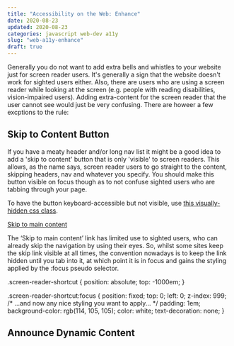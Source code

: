 ```yaml
---
title: "Accessibility on the Web: Enhance"
date: 2020-08-23
updated: 2020-08-23
categories: javascript web-dev a11y
slug: "web-a11y-enhance"
draft: true
---
```


Generally you do not want to add extra bells and whistles to your website just for screen reader users. It's generally a sign that the website doesn't work for sighted users either. Also, there are users who are using a screen reader while looking at the screen (e.g. people with reading disabilities, vision-impaired users). Adding extra-content for the screen reader that the user cannot see would just be very confusing. There are howeer a few excptions to the rule:


## Skip to Content Button
If you have a meaty header and/or long nav list it might be a good idea to add a 'skip to content' button that is only 'visible' to screen readers. This allows, as the name says, screen reader users to go straight to the content, skipping headers, nav and whatever you specify. You should make this button visible on focus though as to not confuse sighted users who are tabbing through your page.

To have the button keyboard-accessible but not visible, use [this visually-hidden css class](https://github.com/SophieAu/util/blob/master/css/visually-hdden.css).




<a class="screen-reader-shortcut" href="#main-content">
  Skip to main content
</a>

The ‘Skip to main content’ link has limited use to sighted users, who can already skip the navigation by using their eyes. So, whilst some sites keep the skip link visible at all times, the convention nowadays is to keep the link hidden until you tab into it, at which point it is in focus and gains the styling applied by the :focus pseudo selector.

.screen-reader-shortcut {
  position: absolute;
  top: -1000em;
}

.screen-reader-shortcut:focus {
  position: fixed;
  top: 0;
  left: 0;
  z-index: 999;
  /* ...and now any nice styling you want to apply... */
  padding: 1em;
  background-color: rgb(114, 105, 105);
  color: white;
  text-decoration: none;
}



## Announce Dynamic Content
